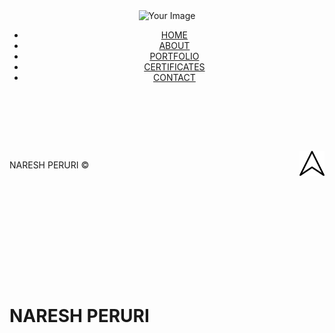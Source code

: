 
<head>
    <link rel="stylesheet" href="./common.css">
    <link rel="icon" href="../asserts/images/luffy.jpg" >
    <title>Naresh Peruri</title>
</head>
<body>
    <header>
        <nav>
            <div class="nav-image">
                <img src="../asserts/images/mountain.png" alt="Your Image" />
            </div>
            <ul class="nav-links">
                <li><a href="#home">HOME</a></li>
                <li><a href="#about">ABOUT</a></li>
                <li><a href="#portfolio">PORTFOLIO</a></li>
                <li><a href="#certificates">CERTIFICATES</a></li>
                <li><a href="#contact">CONTACT</a></li>
            </ul>
        </nav>
    </header>
    <main>
        <div id="home">
            <h1 style="transform: translate(0px,300px);">NARESH PERURI</h1>
        </div>
        <div id="about"></div>
        <div id="portfolio"></div>
        <div id="certificates"></div>
        <div id="contact"></div>
    </main>
    <footer >
        <div style="float: left;">
            <p>NARESH PERURI &copy;</p>
        </div>
        <div style="float: right;">
            <a href="./home.html" target="_top"><img style="width: 40px;" src="./arrow.png" alt=""></a>
        </div>
    </footer>
</body>
